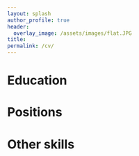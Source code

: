```yaml
---
layout: splash
author_profile: true
header:
  overlay_image: /assets/images/flat.JPG
title: 
permalink: /cv/
---
```

# Education

# Positions

# Other skills
